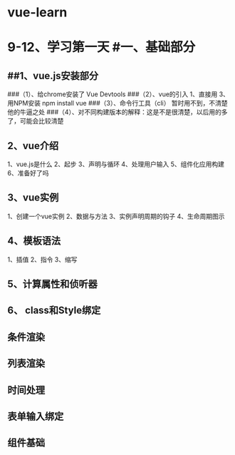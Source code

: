 # vue-learn
9-12、学习第一天
#一、基础部分
=======
##1、vue.js安装部分
---------------

###（1）、给chrome安装了 Vue Devtools
###（2）、vue的引入
       1、直接用 <script> 引入，有开发版本和生产版本，新手用开发版本
       2、用cdn引入，具体命令 <script src="https://cdn.jsdelivr.net/npm/vue@2.5.17/dist/vue.js"></script>
       3、用NPM安装 npm install vue
###（3）、命令行工具（cli）
      暂时用不到，不清楚他的牛逼之处
###（4）、对不同构建版本的解释：这是不是很清楚，以后用的多了，可能会比较清楚
       
2、vue介绍
  ----------  

  1、vue.js是什么
  2、起步
  3、声明与循环
  4、处理用户输入
  5、组件化应用构建
  6、准备好了吗
  
3、vue实例
  -----------
  1、创建一个vue实例
  2、数据与方法
  3、实例声明周期的钩子
  4、生命周期图示
  
4、模板语法
  -------
  1、插值
  2、指令
  3、缩写
  
5、计算属性和侦听器
  --------
6、 class和Style绑定
  --------
  条件渲染
  --------
  列表渲染
  --------
  时间处理
  --------
  表单输入绑定
  --------
  组件基础
  --------
  
  
      
